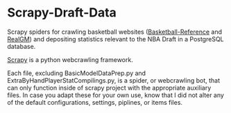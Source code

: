 # Scrapy-Draft-Data
Scrapy spiders for crawling basketball websites ([Basketball-Reference](http://www.basketball-reference.com/) and [RealGM](http://basketball.realgm.com/)) and depositing statistics relevant to the NBA Draft in a PostgreSQL database.

[Scrapy](https://doc.scrapy.org/en/1.2/index.html) is a python webcrawling framework.

Each file, excluding BasicModelDataPrep.py and ExtraByHandPlayerStatCompilings.py, is a spider, or webcrawling bot, that can only function inside of scrapy project with the appropriate auxiliary files. In case you adapt these for your own use, know that I did not alter any of the default configurations, settings, piplines, or items files. 
